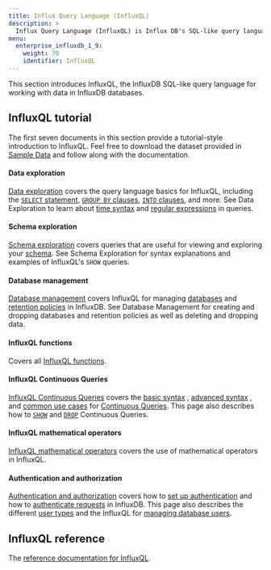 ```yaml
---
title: Influx Query Language (InfluxQL)
description: >
  Influx Query Language (InfluxQL) is Influx DB's SQL-like query language.
menu:
  enterprise_influxdb_1_9:
    weight: 70
    identifier: InfluxQL
---
```


This section introduces InfluxQL, the InfluxDB SQL-like query language for
working with data in InfluxDB databases.

## InfluxQL tutorial
The first seven documents in this section provide a tutorial-style introduction
to InfluxQL.
Feel free to download the dataset provided in
[Sample Data](/influxdb/v1.8/query_language/data_download/) and follow along
with the documentation.

#### Data exploration

[Data exploration](/influxdb/v1.8/query_language/explore-data/) covers the
query language basics for InfluxQL, including the
[`SELECT` statement](/influxdb/v1.8/query_language/explore-data/#the-basic-select-statement),
[`GROUP BY` clauses](/influxdb/v1.8/query_language/explore-data/#the-group-by-clause),
[`INTO` clauses](/influxdb/v1.8/query_language/explore-data/#the-into-clause), and more.
See Data Exploration to learn about
[time syntax](/influxdb/v1.8/query_language/explore-data/#time-syntax) and
[regular expressions](/influxdb/v1.8/query_language/explore-data/#regular-expressions) in
queries.

#### Schema exploration

[Schema exploration](/influxdb/v1.8/query_language/explore-schema/) covers
queries that are useful for viewing and exploring your
[schema](/influxdb/v1.8/concepts/glossary/#schema).
See Schema Exploration for syntax explanations and examples of InfluxQL's `SHOW`
queries.

#### Database management

[Database management](/influxdb/v1.8/query_language/manage-database/) covers InfluxQL for managing
[databases](/influxdb/v1.8/concepts/glossary/#database) and
[retention policies](/influxdb/v1.8/concepts/glossary/#retention-policy-rp) in
InfluxDB.
See Database Management for creating and dropping databases and retention
policies as well as deleting and dropping data.

#### InfluxQL functions

Covers all [InfluxQL functions](/influxdb/v1.8/query_language/functions/).

#### InfluxQL Continuous Queries

[InfluxQL Continuous Queries](/influxdb/v1.8/query_language/continuous_queries/) covers the
[basic syntax](/influxdb/v1.8/query_language/continuous_queries/#basic-syntax)
,
[advanced syntax](/influxdb/v1.8/query_language/continuous_queries/#advanced-syntax)
,
and
[common use cases](/influxdb/v1.8/query_language/continuous_queries/#continuous-query-use-cases)
for
[Continuous Queries](/influxdb/v1.8/concepts/glossary/#continuous-query-cq).
This page also describes how to
[`SHOW`](/influxdb/v1.8/query_language/continuous_queries/#listing-continuous-queries) and
[`DROP`](/influxdb/v1.8/query_language/continuous_queries/#deleting-continuous-queries)
Continuous Queries.

#### InfluxQL mathematical operators

[InfluxQL mathematical operators](/influxdb/v1.8/query_language/math_operators/)
covers the use of mathematical operators in InfluxQL.

#### Authentication and authorization

[Authentication and authorization](/influxdb/v1.8/administration/authentication_and_authorization/) covers how to
[set up authentication](/influxdb/v1.8/administration/authentication_and_authorization/#set-up-authentication)
and how to
[authenticate requests](/influxdb/v1.8/administration/authentication_and_authorization/#authenticate-requests) in InfluxDB.
This page also describes the different
[user types](/influxdb/v1.8/administration/authentication_and_authorization/#user-types-and-privileges) and the InfluxQL for
[managing database users](/influxdb/v1.8/administration/authentication_and_authorization/#user-management-commands).

## InfluxQL reference

The [reference documentation for InfluxQL](/influxdb/v1.8/query_language/spec/).
